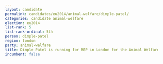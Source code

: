 ```yaml
---
layout: candidate
permalink: candidates/eu2014/animal-welfare/dimple-patel/
categories: candidate animal-welfare
election: eu2014
list-rank: 5
list-rank-ordinal: 5th
person: dimple-patel
region: london
party: animal-welfare
title: Dimple Patel is running for MEP in London for the Animal Welfare Party
incumbent: false
---
```

